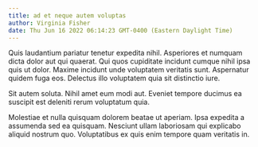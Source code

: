 ```yaml
---
title: ad et neque autem voluptas
author: Virginia Fisher
date: Thu Jun 16 2022 06:14:23 GMT-0400 (Eastern Daylight Time)
---
```

Quis laudantium pariatur tenetur expedita nihil. Asperiores et numquam dicta dolor aut qui quaerat. Qui quos cupiditate incidunt cumque nihil ipsa quis ut dolor. Maxime incidunt unde voluptatem veritatis sunt. Aspernatur quidem fuga eos. Delectus illo voluptatem quia sit distinctio iure.

 Sit autem soluta. Nihil amet eum modi aut. Eveniet tempore ducimus ea suscipit est deleniti rerum voluptatum quia.

 Molestiae et nulla quisquam dolorem beatae ut aperiam. Ipsa expedita a assumenda sed ea quisquam. Nesciunt ullam laboriosam qui explicabo aliquid nostrum quo. Voluptatibus ex quis enim tempore quam veritatis in.